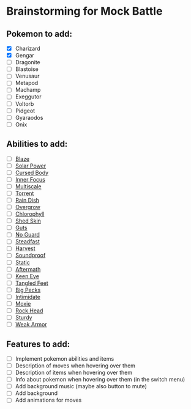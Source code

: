 # Brainstorming for Mock Battle

## Pokemon to add:
- [x] Charizard
- [x] Gengar
- [ ] Dragonite
- [ ] Blastoise
- [ ] Venusaur
- [ ] Metapod
- [ ] Machamp
- [ ] Exeggutor
- [ ] Voltorb
- [ ] Pidgeot
- [ ] Gyaraodos
- [ ] Onix

## Abilities to add:
- [ ] [Blaze](https://pokeapi.co/api/v2/ability/66/)
- [ ] [Solar Power](https://pokeapi.co/api/v2/ability/94/)
- [ ] [Cursed Body](https://pokeapi.co/api/v2/ability/130/)
- [ ] [Inner Focus](https://pokeapi.co/api/v2/ability/39/)
- [ ] [Multiscale](https://pokeapi.co/api/v2/ability/136/)
- [ ] [Torrent](https://pokeapi.co/api/v2/ability/67/)
- [ ] [Rain Dish](https://pokeapi.co/api/v2/ability/44/)
- [ ] [Overgrow](https://pokeapi.co/api/v2/ability/65/)
- [ ] [Chlorophyll](https://pokeapi.co/api/v2/ability/34/)
- [ ] [Shed Skin](https://pokeapi.co/api/v2/ability/61/)
- [ ] [Guts](https://pokeapi.co/api/v2/ability/62/)
- [ ] [No Guard](https://pokeapi.co/api/v2/ability/99/)
- [ ] [Steadfast](https://pokeapi.co/api/v2/ability/80/)
- [ ] [Harvest](https://pokeapi.co/api/v2/ability/139/)
- [ ] [Soundproof](https://pokeapi.co/api/v2/ability/43/)
- [ ] [Static](https://pokeapi.co/api/v2/ability/9/)
- [ ] [Aftermath](https://pokeapi.co/api/v2/ability/106/)
- [ ] [Keen Eye](https://pokeapi.co/api/v2/ability/51/)
- [ ] [Tangled Feet](https://pokeapi.co/api/v2/ability/77/)
- [ ] [Big Pecks](https://pokeapi.co/api/v2/ability/145/)
- [ ] [Intimidate](https://pokeapi.co/api/v2/ability/22/)
- [ ] [Moxie](https://pokeapi.co/api/v2/ability/153/)
- [ ] [Rock Head](https://pokeapi.co/api/v2/ability/69/)
- [ ] [Sturdy](https://pokeapi.co/api/v2/ability/5/)
- [ ] [Weak Armor](https://pokeapi.co/api/v2/ability/133/)

## Features to add:
- [ ] Implement pokemon abilities and items
- [ ] Description of moves when hovering over them
- [ ] Description of items when hovering over them
- [ ] Info about pokemon when hovering over them (in the switch menu)
- [ ] Add background music (maybe also button to mute)
- [ ] Add background
- [ ] Add animations for moves